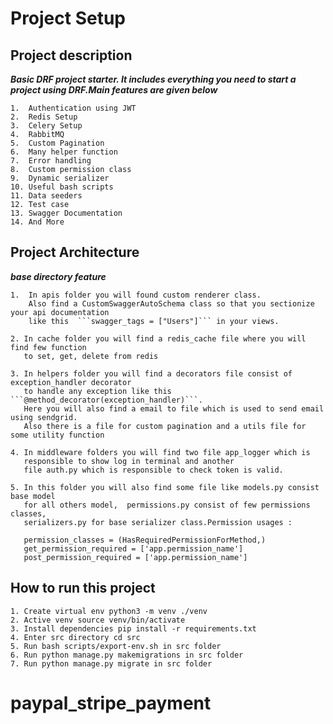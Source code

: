 # Project Setup

## Project description

***Basic DRF project starter. It includes everything you need to start a project using DRF.Main features are given below***

    1.  Authentication using JWT
    2.  Redis Setup 
    3.  Celery Setup
    4.  RabbitMQ
    5.  Custom Pagination 
    6.  Many helper function
    7.  Error handling 
    8.  Custom permission class
    9.  Dynamic serializer
    10. Useful bash scripts
    11. Data seeders
    12. Test case 
    13. Swagger Documentation 
    14. And More

## Project Architecture

***base directory feature***

    1.  In apis folder you will found custom renderer class. 
        Also find a CustomSwaggerAutoSchema class so that you sectionize your api documentation
        like this  ```swagger_tags = ["Users"]``` in your views.

    2. In cache folder you will find a redis_cache file where you will find few function 
       to set, get, delete from redis
   
    3. In helpers folder you will find a decorators file consist of exception_handler decorator 
       to handle any exception like this ```@method_decorator(exception_handler)```. 
       Here you will also find a email to file which is used to send email using sendgrid. 
       Also there is a file for custom pagination and a utils file for some utility function

    4. In middleware folders you will find two file app_logger which is 
       responsible to show log in terminal and another 
       file auth.py which is responsible to check token is valid.
   
    5. In this folder you will also find some file like models.py consist base model 
       for all others model,  permissions.py consist of few permissions classes, 
       serializers.py for base serializer class.Permission usages : 
    
       permission_classes = (HasRequiredPermissionForMethod,)
       get_permission_required = ['app.permission_name']
       post_permission_required = ['app.permission_name']

## How to run this project

    1. Create virtual env python3 -m venv ./venv
    2. Active venv source venv/bin/activate
    3. Install dependencies pip install -r requirements.txt
    4. Enter src directory cd src
    5. Run bash scripts/export-env.sh in src folder
    6. Run python manage.py makemigrations in src folder
    7. Run python manage.py migrate in src folder
# paypal_stripe_payment
